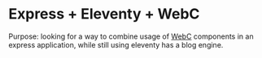 # Express + Eleventy + WebC

Purpose: looking for a way to combine usage of [WebC](https://www.11ty.dev/docs/languages/webc/) components in an express application, while still using eleventy has a blog engine.